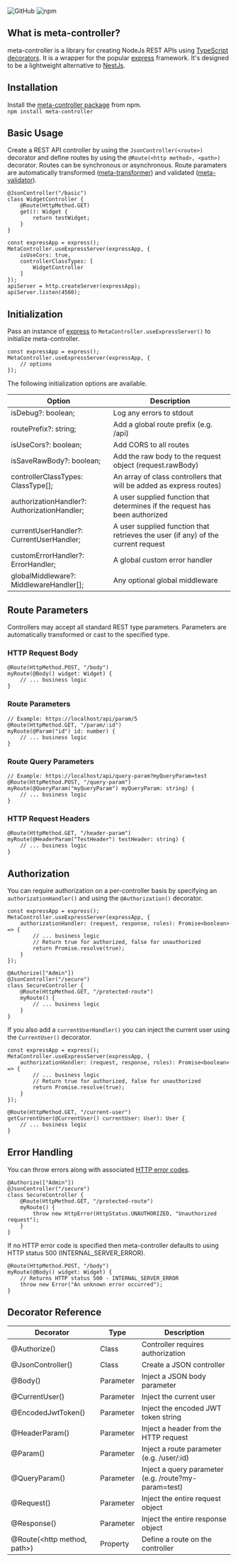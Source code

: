 ![GitHub](https://img.shields.io/github/license/rmuchall/meta-controller)
![npm](https://img.shields.io/npm/v/meta-controller)

## What is meta-controller?
meta-controller is a library for creating NodeJs REST APIs using [TypeScript decorators](https://www.typescriptlang.org/docs/handbook/decorators.html). It is a wrapper for the popular [express](https://www.npmjs.com/package/express) framework. It's designed to be a lightweight alternative to [NestJs](https://www.npmjs.com/package/@nestjs/core). 

## Installation
Install the [meta-controller package](https://www.npmjs.com/package/meta-controller) from npm. <br/>
`npm install meta-controller`

## Basic Usage
Create a REST API controller by using the `JsonController(<route>)` decorator and define routes by using the `@Route(<http method>, <path>)` decorator. Routes can be synchronous or asynchronous. Route paramaters are automatically transformed ([meta-transformer](https://www.npmjs.com/package/meta-transformer)) and validated ([meta-validator](https://www.npmjs.com/package/meta-validator)). <br/>
```
@JsonController("/basic")
class WidgetController {
    @Route(HttpMethod.GET)
    get(): Widget {
        return testWidget;
    }
}

const expressApp = express();
MetaController.useExpressServer(expressApp, {
    isUseCors: true,
    controllerClassTypes: [
        WidgetController
    ]
});
apiServer = http.createServer(expressApp);
apiServer.listen(4500);
```

## Initialization
Pass an instance of [express](https://www.npmjs.com/package/express) to `MetaController.useExpressServer()` to initialize meta-controller. <br/>
```
const expressApp = express();
MetaController.useExpressServer(expressApp, {
    // options
});
```
The following initialization options are available. <br/>

| Option                                       | Description                                                                      | 
|----------------------------------------------|----------------------------------------------------------------------------------|
| isDebug?: boolean;                           | Log any errors to stdout                                                         |
| routePrefix?: string;                        | Add a global route prefix (e.g. /api)                                            | 
| isUseCors?: boolean;                         | Add CORS to all routes                                                           |
| isSaveRawBody?: boolean;                     | Add the raw body to the request object (request.rawBody)                         |
| controllerClassTypes: ClassType[];           | An array of class controllers that will be added as express routes)              |
| authorizationHandler?: AuthorizationHandler; | A user supplied function that determines if the request has been authorized      |
| currentUserHandler?: CurrentUserHandler;     | A user supplied function that retrieves the user (if any) of the current request |
| customErrorHandler?: ErrorHandler;           | A global custom error handler                                                    |
| globalMiddleware?: MiddlewareHandler[];      | Any optional global middleware                                                   |

## Route Parameters
Controllers may accept all standard REST type parameters. Parameters are automatically transformed or cast to the specified type.
### HTTP Request Body
```
@Route(HttpMethod.POST, "/body")
myRoute(@Body() widget: Widget) {
    // ... business logic
}
```
### Route Parameters
```
// Example: https://localhost/api/param/5
@Route(HttpMethod.GET, "/param/:id")
myRoute(@Param("id") id: number) {
    // ... business logic    
}
```
### Route Query Parameters
```
// Example: https://localhost/api/query-param?myQueryParam=test
@Route(HttpMethod.POST, "/query-param")
myRoute(@QueryParam("myQueryParam") myQueryParam: string) {
    // ... business logic    
}
```
### HTTP Request Headers
```
@Route(HttpMethod.GET, "/header-param")
myRoute(@HeaderParam("TestHeader") testHeader: string) {
    // ... business logic    
}
```

## Authorization
You can require authorization on a per-controller basis by specifying an `authorizationHandler()` and using the `@Authorization()` decorator. <br/>
```
const expressApp = express();
MetaController.useExpressServer(expressApp, {
    authorizationHandler: (request, response, roles): Promise<boolean> => {
        // ... business logic
        // Return true for authorized, false for unauthorized
        return Promise.resolve(true);
    }
});

@Authorize(["Admin"])
@JsonController("/secure")
class SecureController {
    @Route(HttpMethod.GET, "/protected-route")
    myRoute() {
        // ... business logic
    }
}
```
If you also add a `currentUserHandler()` you can inject the current user using the `CurrentUser()` decorator. <br/>
```
const expressApp = express();
MetaController.useExpressServer(expressApp, {
    authorizationHandler: (request, response, roles): Promise<boolean> => {
        // ... business logic
        // Return true for authorized, false for unauthorized
        return Promise.resolve(true);
    }
});

@Route(HttpMethod.GET, "/current-user")
getCurrentUser(@CurrentUser() currentUser: User): User {
    // ... business logic
}
```

## Error Handling
You can throw errors along with associated [HTTP error codes](https://github.com/rmuchall/http-status-ts). <br/>
```
@Authorize(["Admin"])
@JsonController("/secure")
class SecureController {
    @Route(HttpMethod.GET, "/protected-route")
    myRoute() {
        throw new HttpError(HttpStatus.UNAUTHORIZED, "Unauthorized request");
    }
}
```

If no HTTP error code is specified then meta-controller defaults to using HTTP status 500 (INTERNAL_SERVER_ERROR).<br />
```
@Route(HttpMethod.POST, "/body")
myRoute(@Body() widget: Widget) {
    // Returns HTTP status 500 - INTERNAL_SERVER_ERROR
    throw new Error("An unknown error occurred");
}
```

## Decorator Reference

| Decorator                     | Type      | Description                                          | 
|-------------------------------|-----------|------------------------------------------------------|
| @Authorize(<array of roles>)  | Class     | Controller requires authorization                    |
| @JsonController(<base route>) | Class     | Create a JSON controller                             |
| @Body()                       | Parameter | Inject a JSON body parameter                         |
| @CurrentUser()                | Parameter | Inject the current user                              |
| @EncodedJwtToken()            | Parameter | Inject the encoded JWT token string                  |
| @HeaderParam(<id>)            | Parameter | Inject a header from the HTTP request                |
| @Param(<id>)                  | Parameter | Inject a route parameter (e.g. /user/:id)            |
| @QueryParam(<id>)             | Parameter | Inject a query parameter (e.g. /route?my-param=test) |
| @Request()                    | Parameter | Inject the entire request object                     |
| @Response()                   | Parameter | Inject the entire response object                    |
| @Route(<http method, path>)   | Property  | Define a route on the controller                     |
